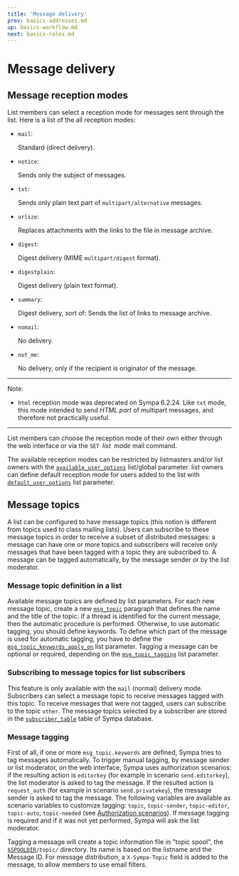 ```yaml
---
title: 'Message delivery'
prev: basics-addresses.md
up: basics-workflow.md
next: basics-roles.md
---
```


Message delivery
================

Message reception modes
-----------------------

List members can select a reception mode for messages sent through the list.
Here is a list of the all reception modes:

  - `mail`:

    Standard (direct delivery).

  - `notice`:

    Sends only the subject of messages.

  - `txt`:

    Sends only plain text part of `multipart/alternative` messages.

  - `urlize`:

    Replaces attachments with the links to the file in message archive.

  - `digest`:

    Digest delivery (MIME `multipart/digest` format).

  - `digestplain`:

    Digest delivery (plain text format).

  - `summary`:

    Digest delivery, sort of: Sends the list of links to message archive.

  - `nomail`:

    No delivery.

  - `not_me`:

    No delivery, only if the recipient is originator of the message.

----
Note:

  * `html` reception mode was deprecated on Sympa 6.2.24. Like `txt` mode,
    this mode intended to send *HTML part* of multipart messages, and
    therefore not practically useful.

----

List members can choose the reception mode of their own either through the web
interface or via the `SET `*list*` `*mode* mail command.

The available reception modes can be restricted by listmasters and/or list
owners with the
[`available_user_options`](../man/list_config.5.md#available_user_options)
list/global parameter.  list owners can define default reception mode for
users added to the list with
[`default_user_options`](../man/list_config.5.md#default_user_options)
list parameter.

Message topics
--------------

A list can be configured to have message topics (this notion is different from
topics used to class mailing lists). Users can subscribe to these message
topics in order to receive a subset of distributed messages: a message can have
one or more topics and subscribers will receive only messages that have been
tagged with a topic they are subscribed to. A message can be tagged
automatically, by the message sender or by the list moderator.

### Message topic definition in a list

Available message topics are defined by list parameters. For each new
message topic, create a new
[`msg_topic`](../man/list_config.5.md#msg_topic) paragraph that defines
the name and the title of the topic. If a thread is identified for the
current message, then the automatic procedure is performed. Otherwise,
to use automatic tagging, you should define keywords. To define which
part of the message is used for automatic tagging, you have to define
the [`msg_topic_keywords_apply_on`](../man/list_config.5.md#msg_topic_keywords_apply_on)
list parameter. Tagging a message can be optional or required, depending
on the [`msg_topic_tagging`](../man/list_config.5.md#msg_topic_tagging)
list parameter.

### Subscribing to message topics for list subscribers

This feature is only available with the `mail` (normal) delivery mode.
Subscribers can select a message topic to receive messages tagged with
this topic. To receive messages that were not tagged, users can
subscribe to the topic `other`. The message topics selected by a
subscriber are stored in the
[`subscriber_table`](../man/sympa_database.5.md#subscriber_table) table
of Sympa database.

### Message tagging

First of all, if one or more `msg_topic.keywords` are defined, Sympa
tries to tag messages automatically. To trigger manual tagging, by
message sender or list moderator, on the web interface, Sympa uses
authorization scenarios: if the resulting action is `editorkey` (for
example in scenario `send.editorkey`), the list moderator is asked to
tag the message. If the resulted action is `request_auth` (for example
in scenario `send.privatekey`), the message sender is asked to tag the
message.
The following variables are available as scenario variables to customize
tagging: `topic`, `topic-sender`, `topic-editor`, `topic-auto`,
`topic-needed` (see [Authorization scenarios](basics-scenarios.md)).
If message tagging is required and if it was not yet performed, Sympa
will ask the list moderator.

Tagging a message will create a topic information file in "topic spool",
the [``$SPOOLDIR``](../layout.md#spooldir)`/topic/` directory. Its name
is based on the listname and the Message ID. For message distribution, a
`X-Sympa-Topic` field is added to the message, to allow members to use
email filters.

